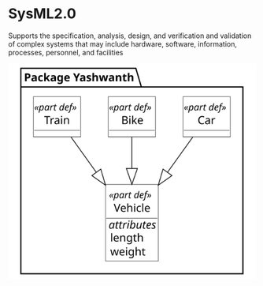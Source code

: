# SysML2.0

Supports the specification, analysis, design, and verification and validation 
of complex systems that may include hardware, software, information, 
processes, personnel, and facilities

![](https://github.com/YashzAlphaGeek/SysML2.0/blob/master/VehicleProject/VehicleProject.svg)
